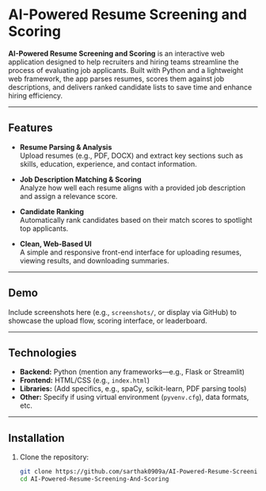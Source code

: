 # AI-Powered Resume Screening and Scoring

**AI-Powered Resume Screening and Scoring** is an interactive web application designed to help recruiters and hiring teams streamline the process of evaluating job applicants. Built with Python and a lightweight web framework, the app parses resumes, scores them against job descriptions, and delivers ranked candidate lists to save time and enhance hiring efficiency.

---

##  Features

- **Resume Parsing & Analysis**  
  Upload resumes (e.g., PDF, DOCX) and extract key sections such as skills, education, experience, and contact information.

- **Job Description Matching & Scoring**  
  Analyze how well each resume aligns with a provided job description and assign a relevance score.

- **Candidate Ranking**  
  Automatically rank candidates based on their match scores to spotlight top applicants.

- **Clean, Web-Based UI**  
  A simple and responsive front-end interface for uploading resumes, viewing results, and downloading summaries.

---

##  Demo

Include screenshots here (e.g., `screenshots/`, or display via GitHub) to showcase the upload flow, scoring interface, or leaderboard.

---

##  Technologies

- **Backend:** Python (mention any frameworks—e.g., Flask or Streamlit)
- **Frontend:** HTML/CSS (e.g., `index.html`)
- **Libraries:** (Add specifics, e.g., spaCy, scikit-learn, PDF parsing tools)
- **Other:** Specify if using virtual environment (`pyvenv.cfg`), data formats, etc.

---

##  Installation

1. Clone the repository:
   ```bash
   git clone https://github.com/sarthak0909a/AI-Powered-Resume-Screening-And-Scoring.git
   cd AI-Powered-Resume-Screening-And-Scoring
